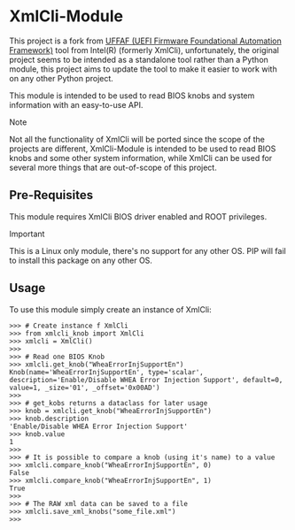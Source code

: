 # XmlCli-Module

This project is a fork from [UFFAF (UEFI Firmware Foundational Automation
Framework)](https://github.com/intel/xml-cli) tool from Intel(R) (formerly
XmlCli), unfortunately, the original project seems to be intended as a
standalone tool rather than a Python module, this project aims to update the
tool to make it easier to work with on any other Python project.

This module is intended to be used to read BIOS knobs and system information
with an easy-to-use API.

> [!NOTE] 
> Not all the functionality of XmlCli will be ported since the scope of
> the projects are different, XmlCli-Module is intended to be used to read BIOS
> knobs and some other system information, while XmlCli can be used for several
> more things that are out-of-scope of this project.

## Pre-Requisites
This module requires XmlCli BIOS driver enabled and ROOT privileges.

> [!IMPORTANT] 
> This is a Linux only module, there's no support for any other OS. PIP will 
> fail to install this package on any other OS. 

## Usage

To use this module simply create an instance of XmlCli:
```
>>> # Create instance f XmlCli
>>> from xmlcli_knob import XmlCli
>>> xmlcli = XmlCli()
>>> 
>>> # Read one BIOS Knob
>>> xmlcli.get_knob("WheaErrorInjSupportEn")
Knob(name='WheaErrorInjSupportEn', type='scalar', description='Enable/Disable WHEA Error Injection Support', default=0, value=1, _size='01', _offset='0x00AD')
>>> 
>>> # get_kobs returns a dataclass for later usage
>>> knob = xmlcli.get_knob("WheaErrorInjSupportEn") 
>>> knob.description
'Enable/Disable WHEA Error Injection Support'
>>> knob.value
1
>>> 
>>> # It is possible to compare a knob (using it's name) to a value
>>> xmlcli.compare_knob("WheaErrorInjSupportEn", 0)
False
>>> xmlcli.compare_knob("WheaErrorInjSupportEn", 1)
True
>>> 
>>> # The RAW xml data can be saved to a file
>>> xmlcli.save_xml_knobs("some_file.xml")
>>> 
```
